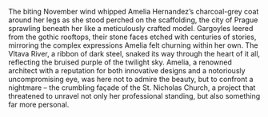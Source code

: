 The biting November wind whipped Amelia Hernandez’s charcoal-grey coat around her legs as she stood perched on the scaffolding, the city of Prague sprawling beneath her like a meticulously crafted model.  Gargoyles leered from the gothic rooftops, their stone faces etched with centuries of stories, mirroring the complex expressions Amelia felt churning within her own.  The Vltava River, a ribbon of dark steel, snaked its way through the heart of it all, reflecting the bruised purple of the twilight sky.  Amelia, a renowned architect with a reputation for both innovative designs and a notoriously uncompromising eye, was here not to admire the beauty, but to confront a nightmare – the crumbling façade of the St. Nicholas Church, a project that threatened to unravel not only her professional standing, but also something far more personal.
